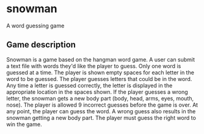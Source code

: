 # snowman
A word guessing game

## Game description
Snowman is a game based on the hangman word game. A user can submit a text file with words they'd like the player to guess. Only one word is guessed at a time. The player is shown empty spaces for each letter in the word to be guessed. The player guesses letters that could be in the word. Any time a letter is guessed correctly, the letter is displayed in the appropriate location in the spaces shown. If the player guesses a wrong letter, the snowman gets a new body part (body, head, arms, eyes, mouth, nose). The player is allowed 9 incorrect guesses before the game is over. At any point, the player can guess the word. A wrong guess also results in the snowman getting a new body part. The player must guess the right word to win the game. 
